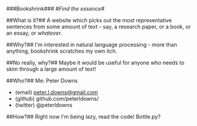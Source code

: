 ###Bookshrink###
#*Find the essence*#

##What is it?##
A website which picks out the most representative sentences from some amount of text - say, a research paper, or a book, or an essay, or *whatever*.

##Why?##
I'm interested in natural language processing - more than anything, bookshrink scratches my own itch.

##No really, why?##
Maybe it would be useful for anyone who needs to skim through a large amount of text!

##Who?##
Me: Peter Downs

- (email) peter.l.downs@gmail.com
- (github) github.com/peterldowns/
- (twitter) @peterldowns

##How?##
Right now I'm being lazy, read the code!
Bottle.py?

